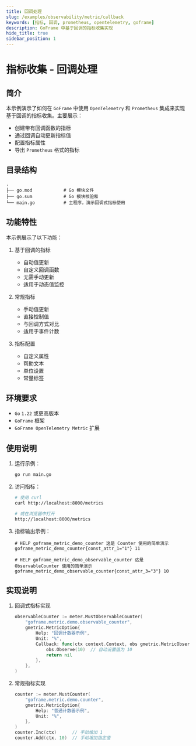 ```yaml
---
title: 回调处理
slug: /examples/observability/metric/callback
keywords: [指标, 回调, prometheus, opentelemetry, goframe]
description: GoFrame 中基于回调的指标收集实现
hide_title: true
sidebar_position: 1
---
```


# 指标收集 - 回调处理

## 简介

本示例演示了如何在 `GoFrame` 中使用 `OpenTelemetry` 和 `Prometheus` 集成来实现基于回调的指标收集。主要展示：
- 创建带有回调函数的指标
- 通过回调自动更新指标值
- 配置指标属性
- 导出 `Prometheus` 格式的指标

## 目录结构

```text
.
├── go.mod            # Go 模块文件
├── go.sum            # Go 模块校验和
└── main.go           # 主程序，演示回调式指标使用
```

## 功能特性

本示例展示了以下功能：

1. 基于回调的指标
   - 自动值更新
   - 自定义回调函数
   - 无需手动更新
   - 适用于动态值监控

2. 常规指标
   - 手动值更新
   - 直接控制值
   - 与回调方式对比
   - 适用于事件计数

3. 指标配置
   - 自定义属性
   - 帮助文本
   - 单位设置
   - 常量标签

## 环境要求

- `Go` `1.22` 或更高版本
- `GoFrame` 框架
- `GoFrame OpenTelemetry Metric` 扩展

## 使用说明

1. 运行示例：
   ```bash
   go run main.go
   ```

2. 访问指标：
   ```bash
   # 使用 curl
   curl http://localhost:8000/metrics
   
   # 或在浏览器中打开
   http://localhost:8000/metrics
   ```

3. 指标输出示例：
   ```text
   # HELP goframe_metric_demo_counter 这是 Counter 使用的简单演示
   goframe_metric_demo_counter{const_attr_1="1"} 11
   
   # HELP goframe_metric_demo_observable_counter 这是 ObservableCounter 使用的简单演示
   goframe_metric_demo_observable_counter{const_attr_3="3"} 10
   ```

## 实现说明

1. 回调式指标实现
   ```go
   observableCounter := meter.MustObservableCounter(
       "goframe.metric.demo.observable_counter",
       gmetric.MetricOption{
           Help: "回调计数器示例",
           Unit: "%",
           Callback: func(ctx context.Context, obs gmetric.MetricObserver) error {
               obs.Observe(10)  // 自动设置值为 10
               return nil
           },
       },
   )
   ```

2. 常规指标实现
   ```go
   counter := meter.MustCounter(
       "goframe.metric.demo.counter",
       gmetric.MetricOption{
           Help: "普通计数器示例",
           Unit: "%",
       },
   )
   counter.Inc(ctx)      // 手动增加 1
   counter.Add(ctx, 10)  // 手动增加指定值
   ```
